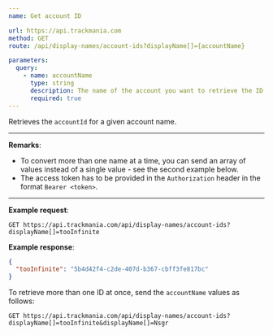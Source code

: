 ```yaml
---
name: Get account ID

url: https://api.trackmania.com
method: GET
route: /api/display-names/account-ids?displayName[]={accountName}

parameters:
  query:
    - name: accountName
      type: string
      description: The name of the account you want to retrieve the ID for
      required: true
---
```


Retrieves the `accountId` for a given account name.

---

**Remarks**:

- To convert more than one name at a time, you can send an array of values instead of a single value - see the second example below.
- The access token has to be provided in the `Authorization` header in the format `Bearer <token>`.

---

**Example request**:

```plain
GET https://api.trackmania.com/api/display-names/account-ids?displayName[]=tooInfinite
```

**Example response**:

```json
{
  "tooInfinite": "5b4d42f4-c2de-407d-b367-cbff3fe817bc"
}
```

To retrieve more than one ID at once, send the `accountName` values as follows:

```plain
GET https://api.trackmania.com/api/display-names/account-ids?displayName[]=tooInfinite&displayName[]=Nsgr
```
